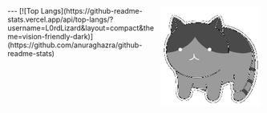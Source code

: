 <!-- ![](https://github.com/cypotat/cypotat/blob/main/cat_lamp.gif?raw=true) -->
<!-- <img align="right" alt="GIF" src="https://github.com/CyberPotat42/CyberPotat42/blob/main/kit.gif" /> -->
<img align="right" alt="GIF" src="https://github.com/L0rdLizard/L0rdLizard/blob/main/catgrey.gif?" />
<!-- <img align="right" alt="GIF" src="https://github.com/L0rdLizard/L0rdLizard/blob/main/Lampcat.gif?" /> -->
---
[![Top Langs](https://github-readme-stats.vercel.app/api/top-langs/?username=L0rdLizard&layout=compact&theme=vision-friendly-dark)](https://github.com/anuraghazra/github-readme-stats)
